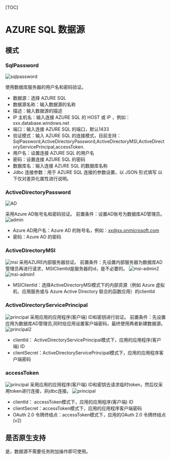 [TOC]

# AZURE SQL 数据源

## 模式

### SqlPassword

![sqlpassword](https://dolphinscheduler.apache.org/img/new_ui/dev/datasource/azuresql-server.png)

使用数据库服务器的用户名和密码验证。
- 数据源：选择 AZURE SQL
- 数据源名称：输入数据源的名称
- 描述：输入数据源的描述
- IP 主机名：输入连接 AZURE SQL 的 HOST 或 IP ，例如：xxx.database.windows.net
- 端口：输入连接 AZURE SQL 的端口，默认1433
- 验证模式：输入 AZURE SQL 的连接模式，目前支持：SqlPassword,ActiveDirectoryPassword,ActiveDirectoryMSI,ActiveDirectoryServicePrincipal,accessToken.
- 用户名：设置连接 AZURE SQL 的用户名
- 密码：设置连接 AZURE SQL 的密码
- 数据库名：输入连接 AZURE SQL 的数据库名称
- Jdbc 连接参数：用于 AZURE SQL 连接的参数设置，以 JSON 形式填写
以下仅对差异化属性进行说明。

### ActiveDirectoryPassword

![AD](https://dolphinscheduler.apache.org/img/new_ui/dev/datasource/azuresql-ad.png)

采用Azure AD账号名和密码验证。
前置条件：设置AD账号为数据库AD管理员。
![admin](https://dolphinscheduler.apache.org/img/new_ui/dev/datasource/azuresql-ad2.png)
- Azure AD用户名：Azure AD 的账号名，例如：xx@xx.onmicrosoft.com
- 密码：Azure AD 的密码

### ActiveDirectoryMSI

![msi](https://dolphinscheduler.apache.org/img/new_ui/dev/datasource/azuresql-msi.png)
采用AZURE内部服务器验证。
前置条件：先设置内部服务器为数据库AD管理员再进行请求，MSIClientId是服务器的id，是不必要的。
![msi-admin2](https://dolphinscheduler.apache.org/img/new_ui/dev/datasource/azuresql-msi-admin2.png)
![msi-admin1](https://dolphinscheduler.apache.org/img/new_ui/dev/datasource/azuresql-msi-admin1.png)
- MSIClientId：选择ActiveDirectoryMSI模式下的内部资源（例如 Azure 虚拟机、应用服务或与 Azure Active Directory 联合的函数应用）的clientId

### ActiveDirectoryServicePrincipal

![principal](https://dolphinscheduler.apache.org/img/new_ui/dev/datasource/azuresql-principal.png)
采用应用的应用程序(客户端) ID和密钥进行验证。
前置条件：先设置应用为数据库AD管理员,同时给应用设置客户端密码，最终使用两者新建数据源。
![principal2](https://dolphinscheduler.apache.org/img/new_ui/dev/datasource/azuresql-principal2.png)
- clientId： ActiveDirectoryServicePrincipal模式下，应用的应用程序(客户端) ID
- clientSecret：ActiveDirectoryServicePrincipal模式下，应用的应用程序客户端密码

### accessToken

![principal](https://dolphinscheduler.apache.org/img/new_ui/dev/datasource/azuresql-token.png)
采用应用的应用程序(客户端) ID和密钥去请求临时token，然后仅采用token进行连接，非jdbc连接。
![principal](https://dolphinscheduler.apache.org/img/new_ui/dev/datasource/azuresql-endpoints.png)
- clientId： accessToken模式下，应用的应用程序(客户端) ID
- clientSecret：accessToken模式下，应用的应用程序客户端密码
- OAuth 2.0 令牌终结点：accessToken模式下，应用的OAuth 2.0 令牌终结点(v2)

## 是否原生支持

是，数据源不需要任务附加操作即可使用。
